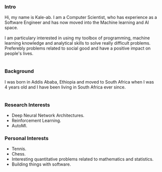 ### Intro

Hi, my name is Kale-ab. I am a Computer Scientist, who has experience as a Software Engineer and has now moved into the Machine learning and AI space.
<br /> <br/>
I am particulary interested in using my toolbox of programming, machine learning knowledge and analytical skills to solve really difficult problems. Preferebly problems related to social good and have a positive impact on people's lives.
<br /><br />

### Background

I was born in Addis Ababa, Ethiopia and moved to South Africa when I was 4 years old and I have been living in South Africa ever since.
<br/> <br/>

### Research Interests

- Deep Neural Network Architectures.
- Reinforcement Learning.
- AutoMl.

### Personal Interests

- Tennis.
- Chess.
- Interesting quantitative problems related to mathematics and statistics. 
- Building things with software. 
